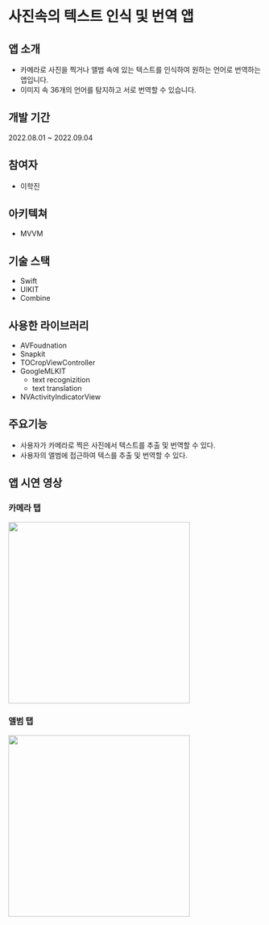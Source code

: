 # 사진속의 텍스트 인식 및 번역 앱

## 앱 소개
- 카메라로 사진을 찍거나 앨범 속에 있는 텍스트를 인식하여 원하는 언어로 번역하는 앱입니다.
- 이미지 속 36개의 언어를 탐지하고 서로 번역할 수 있습니다.

## 개발 기간
2022.08.01 ~ 2022.09.04

## 참여자
- 이학진

## 아키텍쳐
- MVVM

## 기술 스택
- Swift
- UIKIT
- Combine

## 사용한 라이브러리
- AVFoudnation
- Snapkit 
- TOCropViewController 
- GoogleMLKIT
    - text recognizition
    - text translation
- NVActivityIndicatorView 

## 주요기능
- 사용자가 카메라로 찍은 사진에서 텍스트를 추출 및 번역할 수 있다.
- 사용자의 앨범에 접근하여 텍스를 추출 및 번역할 수 있다.



## 앱 시연 영상

### 카메라 탭
<img src="https://user-images.githubusercontent.com/52197436/216287417-33477e4b-5b0c-4c1d-aef3-65d61317eec5.gif" width="360">


### 앨범 탭
<img src="https://user-images.githubusercontent.com/52197436/216288481-2f788048-ca33-44b0-b66e-8c2488ac17c7.gif" width="360">



